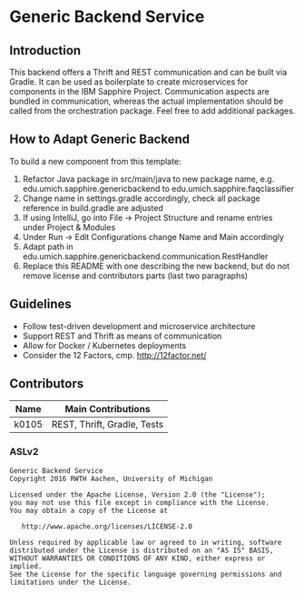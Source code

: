Generic Backend Service
=======================

## Introduction
This backend offers a Thrift and REST communication and can be built via Gradle. It can be used as boilerplate to
create microservices for components in the IBM Sapphire Project. Communication aspects are bundled in communication,
whereas the actual implementation should be called from the orchestration package. Feel free to add additional
packages.

## How to Adapt Generic Backend
To build a new component from this template:
1) Refactor Java package in src/main/java to new package name, e.g.
   edu.umich.sapphire.genericbackend to edu.umich.sapphire.faqclassifier
2) Change name in settings.gradle accordingly, check all package reference in build.gradle are adjusted
3) If using IntelliJ, go into File -> Project Structure and rename entries under Project & Modules
4) Under Run -> Edit Configurations change Name and Main accordingly
5) Adapt path in edu.umich.sapphire.genericbackend.communication.RestHandler
6) Replace this README with one describing the new backend, but do not remove license and contributors parts
   (last two paragraphs)

## Guidelines
- Follow test-driven development and microservice architecture
- Support REST and Thrift as means of communication
- Allow for Docker / Kubernetes deployments
- Consider the 12 Factors, cmp. http://12factor.net/

## Contributors
| Name        | Main Contributions          |
|-------------|-----------------------------|
| k0105       | REST, Thrift, Gradle, Tests |

### ASLv2
    Generic Backend Service
    Copyright 2016 RWTH Aachen, University of Michigan

    Licensed under the Apache License, Version 2.0 (the "License");
    you may not use this file except in compliance with the License.
    You may obtain a copy of the License at

       http://www.apache.org/licenses/LICENSE-2.0

    Unless required by applicable law or agreed to in writing, software
    distributed under the License is distributed on an "AS IS" BASIS,
    WITHOUT WARRANTIES OR CONDITIONS OF ANY KIND, either express or implied.
    See the License for the specific language governing permissions and
    limitations under the License.
